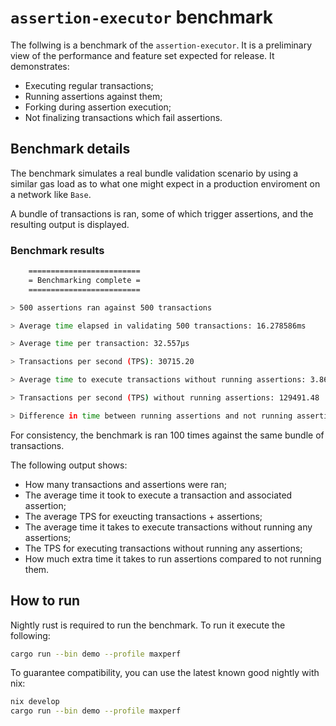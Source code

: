 # `assertion-executor` benchmark

The follwing is a benchmark of the `assertion-executor`. It is a preliminary view of the performance and feature set expected for release.
It demonstrates:
- Executing regular transactions;
- Running assertions against them;
- Forking during assertion execution;
- Not finalizing transactions which fail assertions.

## Benchmark details

The benchmark simulates a real bundle validation scenario by using a similar gas load as to what one might expect in a production enviroment on a network like `Base`.

A bundle of transactions is ran, some of which trigger assertions, and the resulting output is displayed.

### Benchmark results

```bash
    =========================
    = Benchmarking complete =
    =========================

> 500 assertions ran against 500 transactions

> Average time elapsed in validating 500 transactions: 16.278586ms

> Average time per transaction: 32.557µs

> Transactions per second (TPS): 30715.20

> Average time to execute transactions without running assertions: 3.861258ms

> Transactions per second (TPS) without running assertions: 129491.48

> Difference in time between running assertions and not running assertions: 12.417328ms
```

For consistency, the benchmark is ran 100 times against the same bundle of transactions.

The following output shows:

- How many transactions and assertions were ran;
- The average time it took to execute a transaction and associated assertion;
- The average TPS for exeucting transactions + assertions;
- The average time it takes to execute transactions without running any assertions;
- The TPS for executing transactions without running any assertions;
- How much extra time it takes to run assertions compared to not running them.

## How to run

Nightly rust is required to run the benchmark. To run it execute the following:
```bash
cargo run --bin demo --profile maxperf
```

To guarantee compatibility, you can use the latest known good nightly with nix:
```bash
nix develop
cargo run --bin demo --profile maxperf
```
